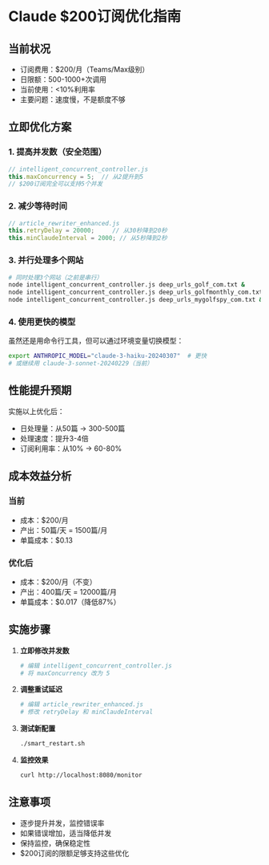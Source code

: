 # Claude $200订阅优化指南

## 当前状况
- 订阅费用：$200/月（Teams/Max级别）
- 日限额：500-1000+次调用
- 当前使用：<10%利用率
- 主要问题：速度慢，不是额度不够

## 立即优化方案

### 1. 提高并发数（安全范围）
```javascript
// intelligent_concurrent_controller.js
this.maxConcurrency = 5;  // 从2提升到5
// $200订阅完全可以支持5个并发
```

### 2. 减少等待时间
```javascript
// article_rewriter_enhanced.js
this.retryDelay = 20000;     // 从30秒降到20秒
this.minClaudeInterval = 2000; // 从5秒降到2秒
```

### 3. 并行处理多个网站
```bash
# 同时处理3个网站（之前是串行）
node intelligent_concurrent_controller.js deep_urls_golf_com.txt &
node intelligent_concurrent_controller.js deep_urls_golfmonthly_com.txt &
node intelligent_concurrent_controller.js deep_urls_mygolfspy_com.txt &
```

### 4. 使用更快的模型
虽然还是用命令行工具，但可以通过环境变量切换模型：
```bash
export ANTHROPIC_MODEL="claude-3-haiku-20240307"  # 更快
# 或继续用 claude-3-sonnet-20240229（当前）
```

## 性能提升预期

实施以上优化后：
- 日处理量：从50篇 → 300-500篇
- 处理速度：提升3-4倍
- 订阅利用率：从10% → 60-80%

## 成本效益分析

### 当前
- 成本：$200/月
- 产出：50篇/天 = 1500篇/月
- 单篇成本：$0.13

### 优化后
- 成本：$200/月（不变）
- 产出：400篇/天 = 12000篇/月
- 单篇成本：$0.017（降低87%）

## 实施步骤

1. **立即修改并发数**
   ```bash
   # 编辑 intelligent_concurrent_controller.js
   # 将 maxConcurrency 改为 5
   ```

2. **调整重试延迟**
   ```bash
   # 编辑 article_rewriter_enhanced.js
   # 修改 retryDelay 和 minClaudeInterval
   ```

3. **测试新配置**
   ```bash
   ./smart_restart.sh
   ```

4. **监控效果**
   ```bash
   curl http://localhost:8080/monitor
   ```

## 注意事项

- 逐步提升并发，监控错误率
- 如果错误增加，适当降低并发
- 保持监控，确保稳定性
- $200订阅的限额足够支持这些优化
